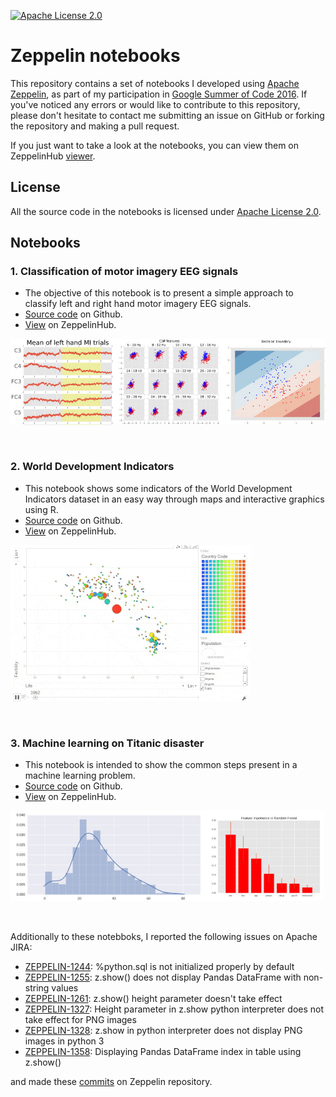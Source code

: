 [![Apache License 2.0](http://img.shields.io/badge/license-Apache%202-blue.svg)](https://www.apache.org/licenses/LICENSE-2.0.html)

# Zeppelin notebooks

This repository contains a set of notebooks I developed using [Apache Zeppelin](http://zeppelin.apache.org), as part of my participation in [Google Summer of Code 2016](https://summerofcode.withgoogle.com/projects/#5094334298849280). If you've noticed any errors or would like to contribute to this repository, please don't hesitate to contact me submitting an issue on GitHub or forking the repository and making a pull request.

If you just want to take a look at the notebooks, you can view them on ZeppelinHub [viewer](https://www.zeppelinhub.com/viewer).

## License

All the source code in the notebooks is licensed under [Apache License 2.0](http://www.apache.org/licenses/LICENSE-2.0).

## Notebooks

### 1. Classification of motor imagery EEG signals

- The objective of this notebook is to present a simple approach to classify left and right hand motor imagery EEG signals.
- [Source code](https://raw.githubusercontent.com/bustios/zeppelin-notebooks/master/notebook-01/note.json) on Github.
- [View](https://www.zeppelinhub.com/viewer/notebooks/bm90ZTovL2J1c3Rpb3MvbG9jYWwvOThlYTU4OTczMTc5NGYyNThmNjQ2YmVlM2Q3ODI3ZTYvbm90ZS5qc29u) on ZeppelinHub.

![image.jpg](/images/note01.jpg?raw=true)

<br>

### 2. World Development Indicators

- This notebook shows some indicators of the World Development Indicators dataset in an easy way through maps and interactive graphics using R.
- [Source code](https://raw.githubusercontent.com/bustios/zeppelin-notebooks/master/notebook-02/note.json) on Github.
- [View](https://www.zeppelinhub.com/viewer/notebooks/bm90ZTovL2J1c3Rpb3MvbG9jYWwvZjhlZTE1Zjk1MGQ1NDQ4MDg2OTUwMWYyOTkwZWNlYzMvbm90ZS5qc29u) on ZeppelinHub.

![image.gif](/images/note02.gif?raw=true)

<br>

### 3. Machine learning on Titanic disaster

- This notebook is intended to show the common steps present in a machine learning problem.
- [Source code](https://raw.githubusercontent.com/bustios/zeppelin-notebooks/master/notebook-03/note.json) on Github.
- [View](https://www.zeppelinhub.com/viewer/notebooks/bm90ZTovL2J1c3Rpb3MvbG9jYWwvYmI0Y2EwNjVkMTI1NDY2Y2EzNTIzNThiZjViYzIxOWQvbm90ZS5qc29u) on ZeppelinHub.

![image.jpg](/images/note03.jpg?raw=true)

<br>

Additionally to these notebboks, I reported the following issues on Apache JIRA:

- [ZEPPELIN-1244](https://issues.apache.org/jira/browse/ZEPPELIN-1244): %python.sql is not initialized properly by default
- [ZEPPELIN-1255](https://issues.apache.org/jira/browse/ZEPPELIN-1255): z.show() does not display Pandas DataFrame with non-string values
- [ZEPPELIN-1261](https://issues.apache.org/jira/browse/ZEPPELIN-1261): z.show() height parameter doesn't take effect
- [ZEPPELIN-1327](https://issues.apache.org/jira/browse/ZEPPELIN-1327): Height parameter in z.show python interpreter does not take effect for PNG images
- [ZEPPELIN-1328](https://issues.apache.org/jira/browse/ZEPPELIN-1328): z.show in python interpreter does not display PNG images in python 3
- [ZEPPELIN-1358](https://issues.apache.org/jira/browse/ZEPPELIN-1358): Displaying Pandas DataFrame index in table using z.show()

and made these [commits](https://github.com/apache/zeppelin/commits/master?author=bustios) on Zeppelin repository.
